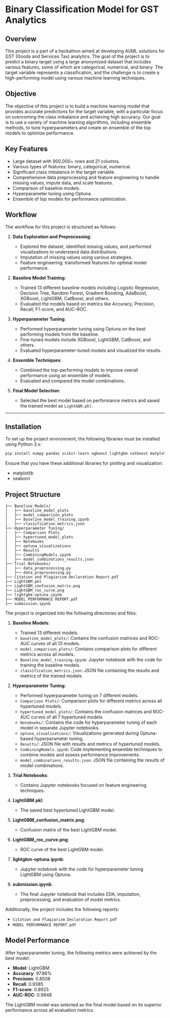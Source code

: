 # Binary Classification Model for GST Analytics

## Overview
This project is a part of a hackathon aimed at developing AI/ML solutions for GST (Goods and Services Tax) analytics. The goal of the project is to predict a binary target using a large anonymized dataset that includes various features, some of which are categorical, numerical, and binary. The target variable represents a classification, and the challenge is to create a high-performing model using various machine learning techniques.

## Objective
The objective of this project is to build a machine learning model that provides accurate predictions for the target variable, with a particular focus on overcoming the class imbalance and achieving high accuracy. Our goal is to use a variety of machine learning algorithms, including ensemble methods, to tune hyperparameters and create an ensemble of the top models to optimize performance.

## Key Features
- Large dataset with 900,000+ rows and 21 columns.
- Various types of features: binary, categorical, numerical.
- Significant class imbalance in the target variable.
- Comprehensive data preprocessing and feature engineering to handle missing values, impute data, and scale features.
- Comparison of baseline models.
- Hyperparameter tuning using Optuna.
- Ensemble of top models for performance optimization.

## Workflow
The workflow for this project is structured as follows:

1. **Data Exploration and Preprocessing**:
   - Explored the dataset, identified missing values, and performed visualizations to understand data distributions.
   - Imputation of missing values using various strategies.
   - Feature engineering: transformed features for optimal model performance.
   
2. **Baseline Model Training**:
   - Trained 13 different baseline models including Logistic Regression, Decision Tree, Random Forest, Gradient Boosting, AdaBoost, XGBoost, LightGBM, CatBoost, and others.
   - Evaluated the models based on metrics like Accuracy, Precision, Recall, F1-score, and AUC-ROC.

3. **Hyperparameter Tuning**:
   - Performed hyperparameter tuning using Optuna on the best performing models from the baseline.
   - Fine-tuned models include XGBoost, LightGBM, CatBoost, and others.
   - Evaluated hyperparameter-tuned models and visualized the results.

4. **Ensemble Techniques**:
   - Combined the top-performing models to improve overall performance using an ensemble of models.
   - Evaluated and compared the model combinations.

5. **Final Model Selection**:
   - Selected the best model based on performance metrics and saved the trained model as `LightGBM.pkl`.

---

## Installation
To set up the project environment, the following libraries must be installed using Python 3.x:

```bash
pip install numpy pandas scikit-learn xgboost lightgbm catboost matplotlib seaborn optuna imbalanced-learn
```
Ensure that you have these additional libraries for plotting and visualization:
- matplotlib
- seaborn

## Project Structure
```
├── Baseline Models/                     
│   ├── baseline_model_plots
│   ├── model_comparison_plots
│   ├── Baseline_model_training.ipynb
│   ├── classification_metrics.json
├── Hyperparameter Tuning/                   
│   ├── Comparison Plots
│   ├── hypertuned_model_plots
│   ├── Notebooks
│   ├── optuna_visualizations
│   ├── Results
│   ├── CombiningModels.ipynb
│   ├── model_combinations_results.json
├── Trial Notebooks/                  
│   ├── data_preprocessing.py
│   ├── data_preprocessing.py
├── Citation and Plagiarism Declaration Report.pdf
├── LightGBM.pkl
├── LightGBM_confusion_matrix.png
├── LightGBM_roc_curve.png
├── lightgbm-optuna.ipynb
├── MODEL PERFORMANCE REPORT.pdf
├── submission.ipynb
```

The project is organized into the following directories and files:

1. **Baseline Models**: 
   - Trained 13 different models.
   - `baseline_model_plots/`: Contains the confusion matrices and ROC-AUC curves of all 13 models.
   - `model_comparison_plots/`: Contains comparison plots for different metrics across all models.
   - `Baseline_model_training.ipynb`: Jupyter notebook with the code for training the baseline models.
   - `classification_metrics.json`: JSON file containing the results and metrics of the trained models.

2. **Hyperparameter Tuning**:
   - Performed hyperparameter tuning on 7 different models.
   - `Comparison Plots/`: Comparison plots for different metrics across all hypertuned models.
   - `hypertuned_model_plots/`: Contains the confusion matrices and ROC-AUC curves of all 7 hypertuned models.
   - `Notebooks/`: Contains the code for hyperparameter tuning of each model in separate Jupyter notebooks.
   - `optuna_visualizations/`: Visualizations generated during Optuna-based hyperparameter tuning.
   - `Results/`: JSON file with results and metrics of hypertuned models.
   - `CombiningModels.ipynb`: Code implementing ensemble techniques to combine models and assess performance improvements.
   - `model_combinations_results.json`: JSON file containing the results of model combinations.

3. **Trial Notebooks**:
   - Contains Jupyter notebooks focused on feature engineering techniques.

4. **LightGBM.pkl**: 
   - The saved best hypertuned LightGBM model.

5. **LightGBM_confusion_matrix.png**: 
   - Confusion matrix of the best LightGBM model.

6. **LightGBM_roc_curve.png**: 
   - ROC curve of the best LightGBM model.

7. **lightgbm-optuna.ipynb**: 
   - Jupyter notebook with the code for hyperparameter tuning LightGBM using Optuna.

8. **submission.ipynb**: 
   - The final Jupyter notebook that includes EDA, imputation, preprocessing, and evaluation of model metrics.

Additionally, the project includes the following reports:
- `Citation and Plagiarism Declaration Report.pdf`
- `MODEL PERFORMANCE REPORT.pdf`

## Model Performance
After hyperparameter tuning, the following metrics were achieved by the best model:
- **Model**: LightGBM
- **Accuracy**: 97.86%
- **Precision**: 0.8508
- **Recall**: 0.9385
- **F1-score**: 0.8925
- **AUC-ROC**: 0.9948

The LightGBM model was selected as the final model based on its superior performance across all evaluation metrics.